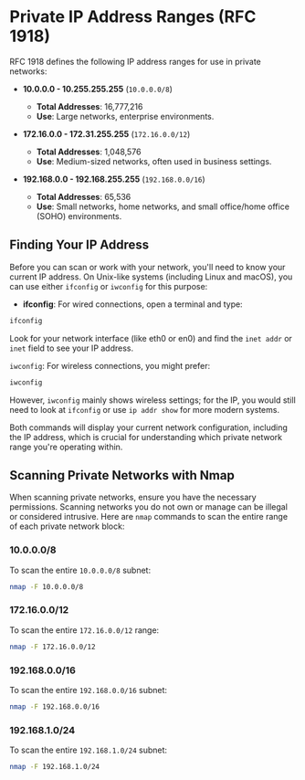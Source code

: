 # Private IP Address Ranges (RFC 1918)

RFC 1918 defines the following IP address ranges for use in private networks:

- **10.0.0.0 - 10.255.255.255** (`10.0.0.0/8`)
  - **Total Addresses**: 16,777,216
  - **Use**: Large networks, enterprise environments.

- **172.16.0.0 - 172.31.255.255** (`172.16.0.0/12`)
  - **Total Addresses**: 1,048,576
  - **Use**: Medium-sized networks, often used in business settings.

- **192.168.0.0 - 192.168.255.255** (`192.168.0.0/16`)
  - **Total Addresses**: 65,536
  - **Use**: Small networks, home networks, and small office/home office (SOHO) environments.

## Finding Your IP Address

Before you can scan or work with your network, you'll need to know your current IP address. On Unix-like systems (including Linux and macOS), you can use either `ifconfig` or `iwconfig` for this purpose:

- **ifconfig**: For wired connections, open a terminal and type:
```sh
ifconfig
```

Look for your network interface (like eth0 or en0) and find the `inet addr` or `inet` field to see your IP address.

`iwconfig`: For wireless connections, you might prefer:
```sh
iwconfig
```

However, `iwconfig` mainly shows wireless settings; for the IP, you would still need to look at `ifconfig` or use `ip addr show` for more modern systems.

Both commands will display your current network configuration, including the IP address, which is crucial for understanding which private network range you're operating within.

## Scanning Private Networks with Nmap

When scanning private networks, ensure you have the necessary permissions. Scanning networks you do not own or manage can be illegal or considered intrusive. Here are `nmap` commands to scan the entire range of each private network block:

### 10.0.0.0/8

To scan the entire `10.0.0.0/8` subnet:

```sh
nmap -F 10.0.0.0/8
```

### 172.16.0.0/12

To scan the entire `172.16.0.0/12` range:

```sh
nmap -F 172.16.0.0/12
```

### 192.168.0.0/16

To scan the entire `192.168.0.0/16` subnet:

```sh
nmap -F 192.168.0.0/16
```

### 192.168.1.0/24

To scan the entire `192.168.1.0/24` subnet:

```sh
nmap -F 192.168.1.0/24
```
